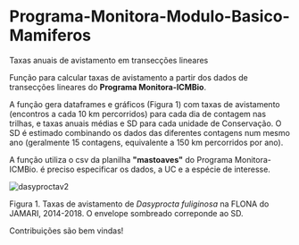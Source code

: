 # Programa-Monitora-Modulo-Basico-Mamiferos
Taxas anuais de avistamento em transecções lineares

Função para calcular taxas de avistamento a partir dos dados de transecções lineares do **Programa Monitora-ICMBio**.

A função gera dataframes e gráficos (Figura 1) com taxas de avistamento (encontros a cada 10 km percorridos) para cada dia de contagem nas trilhas, e taxas anuais médias e SD para cada unidade de Conservação. O SD é estimado combinando os dados das diferentes contagens num mesmo ano (geralmente 15 contagens, equivalente a 150 km percorridos por ano).

A função utiliza o csv da planilha **"mastoaves"** do Programa Monitora-ICMBio. é preciso especificar os dados, a UC e a espécie de interesse.


![dasyproctav2](https://user-images.githubusercontent.com/39089964/54637898-816d7800-4a68-11e9-97c3-b8e7f667fc13.jpeg)

Figura 1. Taxas de avistamento de *Dasyprocta fuliginosa* na FLONA do JAMARI, 2014-2018. O envelope sombreado correponde ao SD.

Contribuições são bem vindas!
